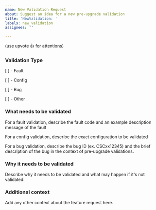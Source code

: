 ```yaml
---
name: New Validation Request
about: Suggest an idea for a new pre-upgrade validation
title: 'NewValidation: '
labels: new_validation
assignees: ''

---
```


(use upvote :thumbsup: for attentions)
### Validation Type
[ ] - Fault

[ ] - Config

[ ] - Bug

[ ] - Other

### What needs to be validated
For a fault validation, describe the fault code and an example description message of the fault

For a config validation, describe the exact configuration to be validated

For a bug validation, describe the bug ID (ex. CSCxx12345) and the brief description of the bug in the context of pre-upgrade validations.

### Why it needs to be validated
Describe why it needs to be validated and what may happen if it's not validated.

### Additional context
Add any other context about the feature request here.
